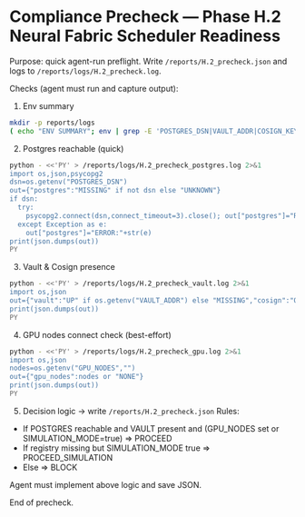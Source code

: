 # Compliance Precheck — Phase H.2 Neural Fabric Scheduler Readiness

Purpose: quick agent-run preflight. Write `/reports/H.2_precheck.json` and logs to `/reports/logs/H.2_precheck.log`.

Checks (agent must run and capture output):

1) Env summary
```bash
mkdir -p reports/logs
( echo "ENV SUMMARY"; env | grep -E 'POSTGRES_DSN|VAULT_ADDR|COSIGN_KEY_PATH|PQC_MODE|NEURAL_FABRIC_MODE|GPU_NODES|MODEL_STORE_URL|SIMULATION_MODE' ) > /reports/logs/H.2_precheck_env.txt 2>&1 || true
```

2. Postgres reachable (quick)

```bash
python - <<'PY' > /reports/logs/H.2_precheck_postgres.log 2>&1
import os,json,psycopg2
dsn=os.getenv("POSTGRES_DSN")
out={"postgres":"MISSING" if not dsn else "UNKNOWN"}
if dsn:
  try:
    psycopg2.connect(dsn,connect_timeout=3).close(); out["postgres"]="REACHABLE"
  except Exception as e:
    out["postgres"]="ERROR:"+str(e)
print(json.dumps(out))
PY
```

3. Vault & Cosign presence

```bash
python - <<'PY' > /reports/logs/H.2_precheck_vault.log 2>&1
import os,json
out={"vault":"UP" if os.getenv("VAULT_ADDR") else "MISSING","cosign":"OK" if os.getenv("COSIGN_KEY_PATH") and os.path.exists(os.getenv("COSIGN_KEY_PATH")) else "MISSING"}
print(json.dumps(out))
PY
```

4. GPU nodes connect check (best-effort)

```bash
python - <<'PY' > /reports/logs/H.2_precheck_gpu.log 2>&1
import os,json
nodes=os.getenv("GPU_NODES","")
out={"gpu_nodes":nodes or "NONE"}
print(json.dumps(out))
PY
```

5. Decision logic -> write `/reports/H.2_precheck.json`
   Rules:

* If POSTGRES reachable and VAULT present and (GPU_NODES set or SIMULATION_MODE=true) => PROCEED
* If registry missing but SIMULATION_MODE true => PROCEED_SIMULATION
* Else => BLOCK

Agent must implement above logic and save JSON.

End of precheck.